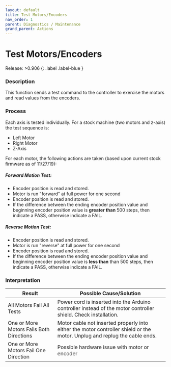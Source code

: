 ```yaml
---
layout: default
title: Test Motors/Encoders
nav_order: 1
parent: Diagnostics / Maintenance
grand_parent: Actions
---
```

# Test Motors/Encoders
  
Release: >0.906
{: .label .label-blue }  

  
### Description
This function sends a test command to the controller to exercise the motors and read values from the encoders.

### Process
Each axis is tested individually.  For a stock machine (two motors and z-axis) the test sequence is:

* Left Motor
* Right Motor
* Z-Axis

For each motor, the following actions are taken (based upon current stock firmware as of 11/27/19):

##### Forward Motion Test:
* Encoder position is read and stored.
* Motor is run "forward" at full power for one second
* Encoder position is read and stored.
* If the difference between the ending encoder position value and beginning encoder position value is **greater than** 500 steps, then indicate a PASS, otherwise indicate a FAIL.

##### Reverse Motion Test:
* Encoder position is read and stored.
* Motor is run "reverse" at full power for one second
* Encoder position is read and stored.
* If the difference between the ending encoder position value and beginning encoder position value is **less than** than 500 steps, then indicate a PASS, otherwise indicate a FAIL.
 
### Interpretation

|Result   	|Possible Cause/Solution   	|
|---	|---	|
|All Motors Fail All Tests   	|Power cord is inserted into the Arduino controller instead of the motor controller shield.  Check installation.   	|
|One or More Motors Fails Both Directions   	|Motor cable not inserted properly into either the motor controller shield or the motor.  Unplug and replug the cable ends.   	|
|One or More Motors Fail One Direction   	|Possible hardware issue with motor or encoder   	|


